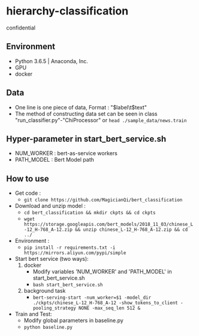 # hierarchy-classification

confidential

## Environment

* Python 3.6.5 | Anaconda, Inc.
* GPU
* docker

## Data

* One line is one piece of data, Format : "$label\t$text"
* The method of constructing data set can be seen in class "run_classifier.py"-"ChiProcessor" or `head ./sample_data/news.train`

## Hyper-parameter in start_bert_service.sh

* NUM_WORKER : bert-as-service workers
* PATH_MODEL : Bert Model path

## How to use

* Get code : 
    * `git clone https://github.com/MagicianQi/bert_classification`
* Download and unzip model : 
    * `cd bert_classification && mkdir ckpts && cd ckpts`
    * `wget https://storage.googleapis.com/bert_models/2018_11_03/chinese_L-12_H-768_A-12.zip && unzip chinese_L-12_H-768_A-12.zip && cd ../`
* Environment : 
    * `pip install -r requirements.txt -i https://mirrors.aliyun.com/pypi/simple`
* Start bert service (two ways): 
    1. docker
        * Modify variables 'NUM_WORKER' and 'PATH_MODEL' in start_bert_service.sh
        * `bash start_bert_service.sh`
    2. background task
        * `bert-serving-start -num_worker=$1 -model_dir ./ckpts/chinese_L-12_H-768_A-12 -show_tokens_to_client -pooling_strategy NONE -max_seq_len 512 &`
* Train and Test:
    * Modify global parameters in baseline.py
    * `python baseline.py`
